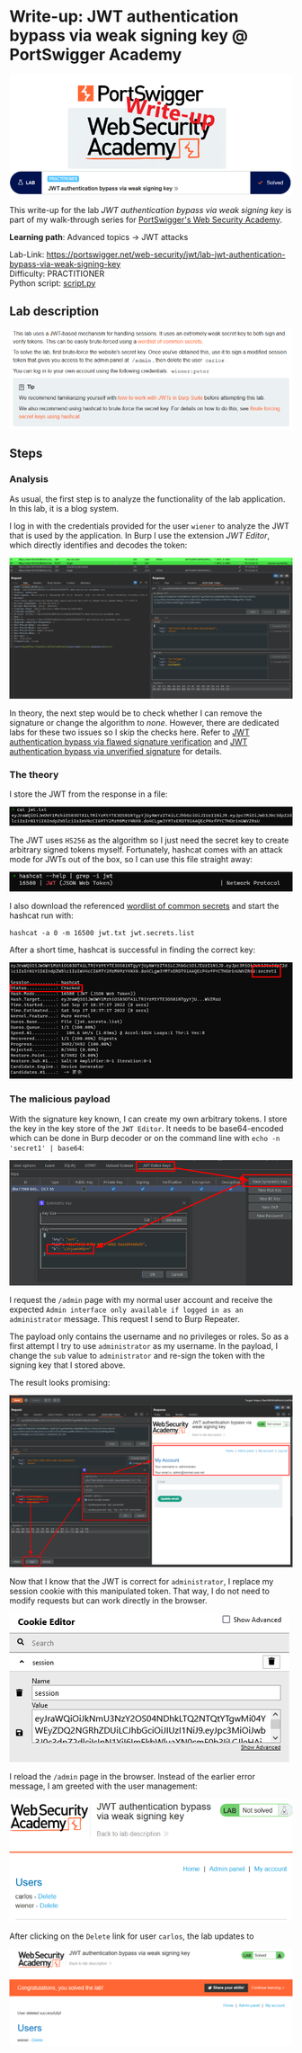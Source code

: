 # Write-up: JWT authentication bypass via weak signing key @ PortSwigger Academy

![logo](img/logo.png)

This write-up for the lab *JWT authentication bypass via weak signing key* is part of my walk-through series for [PortSwigger's Web Security Academy](https://portswigger.net/web-security).

**Learning path**: Advanced topics → JWT attacks

Lab-Link: <https://portswigger.net/web-security/jwt/lab-jwt-authentication-bypass-via-weak-signing-key>  
Difficulty: PRACTITIONER  
Python script: [script.py](script.py)  

## Lab description

![Lab description](img/lab_description.png)

## Steps

### Analysis

As usual, the first step is to analyze the functionality of the lab application. In this lab, it is a blog system.

I log in with the credentials provided for the user `wiener` to analyze the JWT that is used by the application. In Burp I use the extension *JWT Editor*, which directly identifies and decodes the token:

![](img/login_response.png)

In theory, the next step would be to check whether I can remove the signature or change the algorithm to *none*. However, there are dedicated labs for these two issues so I skip the checks here. Refer to [JWT authentication bypass via flawed signature verification](../JWT_authentication_bypass_via_flawed_signature_verification/README.md) and [JWT authentication bypass via unverified signature](../JWT_authentication_bypass_via_unverified_signature/README.md) for details.

### The theory

I store the JWT from the response in a file:

![](img/jwt.png)

The JWT uses `HS256` as the algorithm so I just need the secret key to create arbitrary signed tokens myself. Fortunately, hashcat comes with an attack mode for JWTs out of the box, so I can use this file straight away:

![](img/hashcat_jwt_option.png)

I also download the referenced [wordlist of common secrets](https://github.com/wallarm/jwt-secrets/blob/master/jwt.secrets.list) and start the hashcat run with:

```
hashcat -a 0 -m 16500 jwt.txt jwt.secrets.list
```

After a short time, hashcat is successful in finding the correct key:

![](img/hashcat_result.png)

### The malicious payload

With the signature key known, I can create my own arbitrary tokens. I store the key in the key store of the `JWT Editor`. It needs to be base64-encoded which can be done in Burp decoder or on the command line with `echo -n 'secret1' | base64`:

![](img/jwt_key.png)

I request the `/admin` page with my normal user account and receive the expected `Admin interface only available if logged in as an administrator` message. This request I send to Burp Repeater.

The payload only contains the username and no privileges or roles. So as a first attempt I try to use `administrator` as my username. In the payload, I change the `sub` value to `administrator` and re-sign the token with the signing key that I stored above.

The result looks promising:

![](img/repeater_administrator.png)

Now that I know that the JWT is correct for `administrator`, I replace my session cookie with this manipulated token. That way, I do not need to modify requests but can work directly in the browser.

![](img/2022-09-17-11-44-13.png)

I reload the `/admin` page in the browser. Instead of the earlier error message, I am greeted with the user management:

![](img/user_management.png)

After clicking on the `Delete` link for user `carlos`, the lab updates to

![Lab solved](img/success.png)
